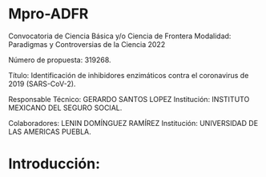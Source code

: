# Mpro-ADFR
Convocatoria de Ciencia Básica y/o Ciencia de Frontera Modalidad: Paradigmas y Controversias de la Ciencia 2022  

Número de propuesta: 319268. 

Título: Identificación de inhibidores enzimáticos contra el coronavirus de 2019 (SARS-CoV-2). 

Responsable Técnico: GERARDO SANTOS LOPEZ Institución: INSTITUTO MEXICANO DEL SEGURO SOCIAL. 

Colaboradores: LENIN DOMÍNGUEZ RAMÍREZ Institución: UNIVERSIDAD DE LAS AMERICAS PUEBLA. 

# Introducción:

